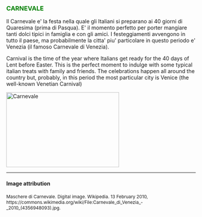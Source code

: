 <h3 style="color:green;"> CARNEVALE </h3>

<p lang="it"> Il Carnevale e' la festa nella quale gli Italiani si preparano ai 40 giorni di Quaresima (prima di Pasqua). 
E' il momento perfetto per porter mangiare tanti dolci tipici in famiglia e con gli amici. 
I festeggiamenti avvengono in tutto il paese, ma probabilmente la citta' piu' particolare in questo periodo e' Venezia (il famoso Carnevale di Venezia). </p>

<p lang="eng"> Carnival is the time of the year where Italians get ready for the 40 days of Lent before Easter.
This is the perfect moment to indulge with some typical italian treats with family and friends.
The celebrations happen all around the country but, probably, in this period the most particular city is Venice (the well-known Venetian Carnival) </p>

<p>
   <a "https://commons.wikimedia.org/wiki/File:Carnevale_di_Venezia_-_2010_(4356948093).jpg" title="Carnevale">
      
<img class="imgLeft"
    src="https://commons.wikimedia.org/wiki/File:Carnevale_di_Venezia_-_2010_(4356948093).jpg"  alt="Carnevale" height="200" width="300">
   
   </a>
 
  <p style="clear:both;"></p>








<hr> 

<h4>Image attribution</h4>
<p style="font-size:85%;"> 
Maschere di Carnevale. Digital image. Wikipedia. 13 February 2010, https://commons.wikimedia.org/wiki/File:Carnevale_di_Venezia_-_2010_(4356948093).jpg.
</p>
